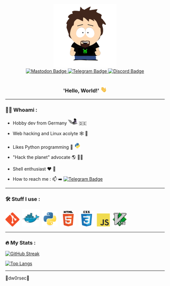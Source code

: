 <div id="header" align="center">
  <img src="https://github.com/dw0rsec/dw0rsec/blob/main/pictures/dw0rsec.png" width="200"/>
  <div id="badges">
    <a href="https://infosec.exchange/@dw0rsec">
      <img src="https://img.shields.io/badge/Mastodon-5c4de3?logo=mastodon&logoColor=white&style=for-the-badge" alt="Mastodon Badge">
    </a>
    <a href="https://t.me/dw0rsec">
      <img src="https://img.shields.io/badge/Telegram-1c93e3?logo=telegram&logoColor=white&style=for-the-badge" alt="Telegram Badge">
    </a>
    <a href="https://discord.com/users/1200902679006818326">
      <img src="https://img.shields.io/badge/Discord-404eed?logo=discord&logoColor=white&style=for-the-badge" alt="Discord Badge">
    </a>
  </div>
  <img src="https://komarev.com/ghpvc/?username=dw0rsec&style=flat-square&color=blue" alt=""/>
  <h3>
    'Hello, World!'
    <img src="https://github.com/dw0rsec/dw0rsec/blob/main/pictures/wave.gif" width="20px"/>
  </h3>
</div>

---

### :man_technologist: Whoami :

- Hobby dev from Germany <img src="https://github.com/dw0rsec/dw0rsec/blob/main/pictures/cat.gif" width="30"> :de:

- Web hacking and Linux acolyte 🕸️ :penguin:

- Likes Python programming  :seedling: <img src="https://github.com/dw0rsec/dw0rsec/blob/main/pictures/python.svg" width="20">

- "Hack the planet" advocate 🌎 🏴‍☠️

- Shell enthusiast :heart: :shell:

- How to reach me : :mailbox: ➡️ [![Telegram Badge](https://img.shields.io/badge/-dw0rsec-1c93e3?style=flat&logo=Telegram&logoColor=white)](https://t.me/dw0rsec)

---

### :hammer_and_wrench: Stuff I use : 

<div>
  <a href="https://git-scm.com/"><img src="https://github.com/dw0rsec/dw0rsec/blob/main/pictures/git.svg" title="Git" alt="Git" width="45" height="45"/></a>&nbsp;
  <a href="https://www.docker.com/"><img src="https://github.com/dw0rsec/dw0rsec/blob/main/pictures/docker.svg" title="Docker" alt="Docker" width="55" height="55"/></a>&nbsp;
  <a href="https://www.python.org/"><img src="https://github.com/dw0rsec/dw0rsec/blob/main/pictures/python.svg" title="Python" alt="Python" width="50" height="50"/></a>&nbsp;
  <a href="https://developer.mozilla.org/en-US/docs/Web/HTML"><img src="https://github.com/dw0rsec/dw0rsec/blob/main/pictures/html5.svg" title="html5" alt="html5" width="50" height="50"/></a>&nbsp;
  <a href="https://developer.mozilla.org/en-US/docs/Web/CSS"><img src="https://github.com/dw0rsec/dw0rsec/blob/main/pictures/css3.svg" title="css3" alt="css3" width="50" height="50"/></a>&nbsp;
  <a href="https://developer.mozilla.org/en-US/docs/Web/JavaScript"><img src="https://github.com/dw0rsec/dw0rsec/blob/main/pictures/javascript.svg" title="Javascript" alt="Javascript" width="42" height="42"/></a>&nbsp;
  <a href="https://www.vim.org/"><img src="https://github.com/dw0rsec/dw0rsec/blob/main/pictures/vim.svg" title="Vim" alt="Vim" width="45" height="45"/></a>&nbsp;
</div>

---

### :fire: My Stats :

[![GitHub Streak](https://streak-stats.demolab.com/?user=dw0rsec&theme=midnight-purple&mode=weekly&background=000000)](https://git.io/streak-stats)

[![Top Langs](https://github-readme-stats.vercel.app/api/top-langs/?username=dw0rsec&layout=compact&theme=midnight-purple&hide=vim+script)](https://github.com/anuraghazra/github-readme-stats)

---



:space_invader:dw0rsec:space_invader:
